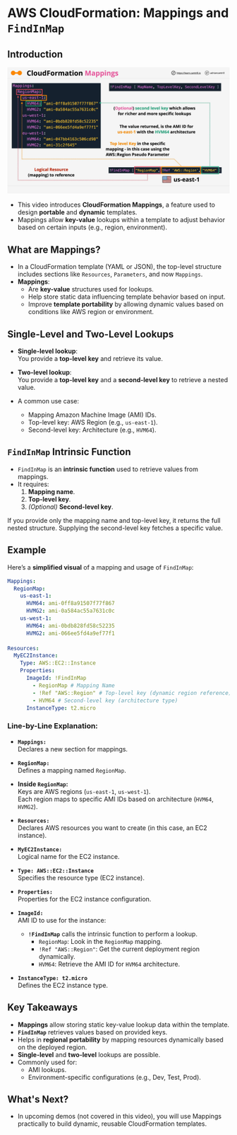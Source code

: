 # AWS CloudFormation: Mappings and `FindInMap`

## Introduction

![alt text](image-9.png)

- This video introduces **CloudFormation Mappings**, a feature used to design **portable** and **dynamic** templates.
- Mappings allow **key-value** lookups within a template to adjust behavior based on certain inputs (e.g., region, environment).

## What are Mappings?

- In a CloudFormation template (YAML or JSON), the top-level structure includes sections like `Resources`, `Parameters`, and now `Mappings`.
- **Mappings**:
  - Are **key-value** structures used for lookups.
  - Help store static data influencing template behavior based on input.
  - Improve **template portability** by allowing dynamic values based on conditions like AWS region or environment.

## Single-Level and Two-Level Lookups

- **Single-level lookup**:  
  You provide a **top-level key** and retrieve its value.

- **Two-level lookup**:  
  You provide a **top-level key** and a **second-level key** to retrieve a nested value.

- A common use case:
  - Mapping Amazon Machine Image (AMI) IDs.
  - Top-level key: AWS Region (e.g., `us-east-1`).
  - Second-level key: Architecture (e.g., `HVM64`).

## `FindInMap` Intrinsic Function

- `FindInMap` is an **intrinsic function** used to retrieve values from mappings.
- It requires:
  1. **Mapping name**.
  2. **Top-level key**.
  3. _(Optional)_ **Second-level key**.

If you provide only the mapping name and top-level key, it returns the full nested structure. Supplying the second-level key fetches a specific value.

## Example

Here’s a **simplified visual** of a mapping and usage of `FindInMap`:

```yaml
Mappings:
  RegionMap:
    us-east-1:
      HVM64: ami-0ff8a91507f77f867
      HVMG2: ami-0a584ac55a7631c0c
    us-west-1:
      HVM64: ami-0bdb828fd58c52235
      HVMG2: ami-066ee5fd4a9ef77f1

Resources:
  MyEC2Instance:
    Type: AWS::EC2::Instance
    Properties:
      ImageId: !FindInMap
        - RegionMap # Mapping Name
        - !Ref "AWS::Region" # Top-level key (dynamic region reference)
        - HVM64 # Second-level key (architecture type)
      InstanceType: t2.micro
```

### Line-by-Line Explanation:

- **`Mappings:`**  
  Declares a new section for mappings.

- **`RegionMap:`**  
  Defines a mapping named `RegionMap`.

- **Inside `RegionMap`:**  
  Keys are AWS regions (`us-east-1`, `us-west-1`).  
  Each region maps to specific AMI IDs based on architecture (`HVM64`, `HVMG2`).

- **`Resources:`**  
  Declares AWS resources you want to create (in this case, an EC2 instance).

- **`MyEC2Instance:`**  
  Logical name for the EC2 instance.

- **`Type: AWS::EC2::Instance`**  
  Specifies the resource type (EC2 instance).

- **`Properties:`**  
  Properties for the EC2 instance configuration.

- **`ImageId:`**  
  AMI ID to use for the instance:

  - **`!FindInMap`** calls the intrinsic function to perform a lookup.
    - `RegionMap`: Look in the `RegionMap` mapping.
    - `!Ref "AWS::Region"`: Get the current deployment region dynamically.
    - `HVM64`: Retrieve the AMI ID for `HVM64` architecture.

- **`InstanceType: t2.micro`**  
  Defines the EC2 instance type.

## Key Takeaways

- **Mappings** allow storing static key-value lookup data within the template.
- **`FindInMap`** retrieves values based on provided keys.
- Helps in **regional portability** by mapping resources dynamically based on the deployed region.
- **Single-level** and **two-level** lookups are possible.
- Commonly used for:
  - AMI lookups.
  - Environment-specific configurations (e.g., Dev, Test, Prod).

## What's Next?

- In upcoming demos (not covered in this video), you will use Mappings practically to build dynamic, reusable CloudFormation templates.
